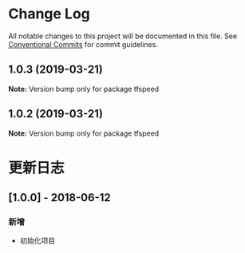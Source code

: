 # Change Log

All notable changes to this project will be documented in this file.
See [Conventional Commits](https://conventionalcommits.org) for commit guidelines.

## 1.0.3 (2019-03-21)

**Note:** Version bump only for package tfspeed





## 1.0.2 (2019-03-21)

**Note:** Version bump only for package tfspeed





# 更新日志
## [1.0.0] - 2018-06-12
### 新增
* 初始化项目
